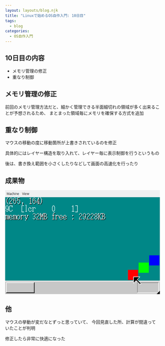 ```yaml
---
layout: layouts/blog.njk
title: "Linuxで始めるOS自作入門: 10日目"
tags:
  - blog
categories:
  - OS自作入門
---
```


## 10日目の内容

- メモリ管理の修正
- 重なり制御

## メモリ管理の修正

前回のメモリ管理方法だと、細かく管理できる半面細切れの領域が多く出来ることが予想されるため、
まとまった領域毎にメモリを確保する方式を追加

## 重なり制御

マウスの移動の度に移動箇所が上書きされているのを修正

具体的にはレイヤー構造を取り入れて、レイヤー毎に表示制御を行うというもの

後は、書き換え範囲を小さくしたりなどして画面の高速化を行ったり

## 成果物

![OSの画面](os-10day.png)

## 他

マウスの挙動が変だなとずっと思っていて、
今回見直した所、計算が間違っていたことが判明

修正したら非常に快適になった
